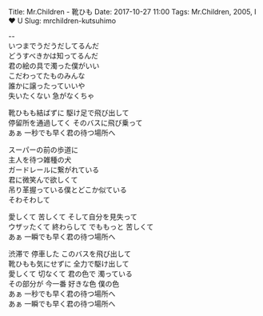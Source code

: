 Title: Mr.Children - 靴ひも
Date: 2017-10-27 11:00
Tags: Mr.Children, 2005, I ♥ U
Slug: mrchildren-kutsuhimo


--  
いつまでうだうだしてるんだ  
どうすべきかは知ってるんだ  
君の絵の具で濁った僕がいい  
こだわってたものみんな  
誰かに譲ったっていいや  
失いたくない 急がなくちゃ  
  
靴ひもも結ばずに 駆け足で飛び出して  
停留所を通過してく そのバスに飛び乗って  
あぁ 一秒でも早く君の待つ場所へ  
  
スーパーの前の歩道に  
主人を待つ雑種の犬  
ガードレールに繋がれている  
君に微笑んで欲しくて  
吊り革握っている僕とどこか似ている  
そわそわして  
  
愛しくて 苦しくて そして自分を見失って  
ウザッたくて 終わらして でももっと 苦しくて  
あぁ 一瞬でも早く君の待つ場所へ  
  
渋滞で 停車した このバスを飛び出して  
靴ひもも気にせずに 全力で駆け出して  
愛しくて 切なくて 君の色で 濁っている  
その部分が 今一番 好きな色 僕の色  
あぁ 一秒でも早く君の待つ場所へ  
あぁ 一瞬でも早く君の待つ場所へ  
